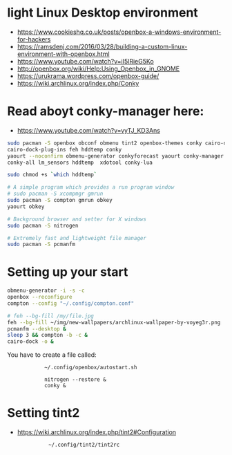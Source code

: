 # light Linux Desktop environment
+ https://www.cookieshq.co.uk/posts/openbox-a-windows-environment-for-hackers
+ https://ramsdenj.com/2016/03/28/building-a-custom-linux-environment-with-openbox.html
+ https://www.youtube.com/watch?v=iI5lRieG5Ko
+ http://openbox.org/wiki/Help:Using_Openbox_in_GNOME
+ https://urukrama.wordpress.com/openbox-guide/
+ https://wiki.archlinux.org/index.php/Conky

# Read aboyt conky-manager here:
+ https://www.youtube.com/watch?v=vyTJ_KD3Ans

``` sh
sudo pacman -S openbox obconf obmenu tint2 openbox-themes conky cairo-dock
cairo-dock-plug-ins feh hddtemp conky
yaourt --noconfirm obmenu-generator conkyforecast yaourt conky-manager
conky-all lm_sensors hddtemp  xdotool conky-lua

sudo chmod +s `which hddtemp`

# A simple program which provides a run program window
# sudo pacman -S xcompmgr gmrun
sudo pacman -S compton gmrun obkey
yaourt obkey
```

``` sh
# Background browser and setter for X windows
sudo pacman -S nitrogen

# Extremely fast and lightweight file manager
sudo pacman -S pcmanfm
```
# Setting up your start
``` sh
obmenu-generator -i -s -c
openbox --reconfigure
compton --config "~/.config/compton.conf"

# feh --bg-fill /my/file.jpg
feh --bg-fill ~/img/new-wallpapers/archlinux-wallpaper-by-voyeg3r.png
pcmanfm --desktop &
sleep 3 && compton -b -c &
cairo-dock -o &
```
You have to create a file called:

				~/.config/openbox/autostart.sh

				nitrogen --restore &
				conky &

# Setting tint2
+ https://wiki.archlinux.org/index.php/tint2#Configuration

				~/.config/tint2/tint2rc


